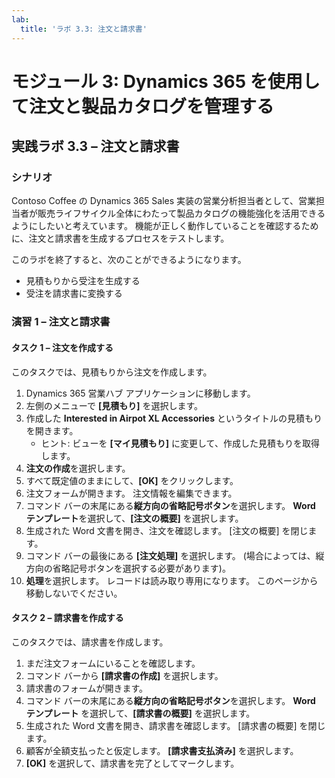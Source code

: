 ```yaml
---
lab:
  title: 'ラボ 3.3: 注文と請求書'
---
```


# モジュール 3: Dynamics 365 を使用して注文と製品カタログを管理する

## 実践ラボ 3.3 – 注文と請求書

### シナリオ
Contoso Coffee の Dynamics 365 Sales 実装の営業分析担当者として、営業担当者が販売ライフサイクル全体にわたって製品カタログの機能強化を活用できるようにしたいと考えています。 機能が正しく動作していることを確認するために、注文と請求書を生成するプロセスをテストします。

このラボを終了すると、次のことができるようになります。
- 見積もりから受注を生成する
- 受注を請求書に変換する

### 演習 1 – 注文と請求書

#### タスク 1 – 注文を作成する
このタスクでは、見積もりから注文を作成します。
1. Dynamics 365 営業ハブ アプリケーションに移動します。
2. 左側のメニューで **[見積もり]** を選択します。
3. 作成した **Interested in Airpot XL Accessories** というタイトルの見積もりを開きます。
   - ヒント: ビューを **[マイ見積もり]** に変更して、作成した見積もりを取得します。
4. **注文の作成**を選択します。
5. すべて既定値のままにして、**[OK]** をクリックします。
6. 注文フォームが開きます。 注文情報を編集できます。
7. コマンド バーの末尾にある**縦方向の省略記号ボタン**を選択します。 **Word テンプレート**を選択して、**[注文の概要]** を選択します。
8. 生成された Word 文書を開き、注文を確認します。 [注文の概要] を閉じます。
9. コマンド バーの最後にある **[注文処理]** を選択します。 (場合によっては、縦方向の省略記号ボタンを選択する必要があります)。
10. **処理**を選択します。 レコードは読み取り専用になります。 このページから移動しないでください。

#### タスク 2 – 請求書を作成する
このタスクでは、請求書を作成します。
1. まだ注文フォームにいることを確認します。
2. コマンド バーから **[請求書の作成]** を選択します。
3. 請求書のフォームが開きます。
4. コマンド バーの末尾にある**縦方向の省略記号ボタン**を選択します。 **Word テンプレート** を選択して、**[請求書の概要]** を選択します。
5. 生成された Word 文書を開き、請求書を確認します。 [請求書の概要] を閉じます。
6. 顧客が全額支払ったと仮定します。 **[請求書支払済み]** を選択します。
7. **[OK]** を選択して、請求書を完了としてマークします。

